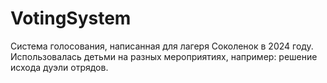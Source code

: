 # VotingSystem
Система голосования, написанная для лагеря Соколенок в 2024 году. Использовалась детьми на разных мероприятиях, например: решение исхода дуэли отрядов.
